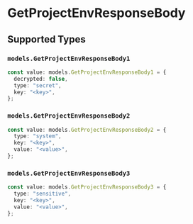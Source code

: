 # GetProjectEnvResponseBody


## Supported Types

### `models.GetProjectEnvResponseBody1`

```typescript
const value: models.GetProjectEnvResponseBody1 = {
  decrypted: false,
  type: "secret",
  key: "<key>",
};
```

### `models.GetProjectEnvResponseBody2`

```typescript
const value: models.GetProjectEnvResponseBody2 = {
  type: "system",
  key: "<key>",
  value: "<value>",
};
```

### `models.GetProjectEnvResponseBody3`

```typescript
const value: models.GetProjectEnvResponseBody3 = {
  type: "sensitive",
  key: "<key>",
  value: "<value>",
};
```

